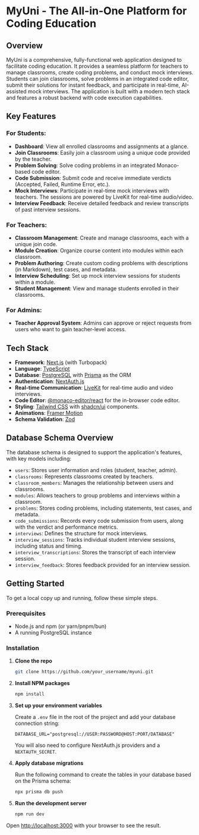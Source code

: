 # MyUni - The All-in-One Platform for Coding Education

## Overview

MyUni is a comprehensive, fully-functional web application designed to facilitate coding education. It provides a seamless platform for teachers to manage classrooms, create coding problems, and conduct mock interviews. Students can join classrooms, solve problems in an integrated code editor, submit their solutions for instant feedback, and participate in real-time, AI-assisted mock interviews. The application is built with a modern tech stack and features a robust backend with code execution capabilities.

## Key Features

### For Students:
- **Dashboard**: View all enrolled classrooms and assignments at a glance.
- **Join Classrooms**: Easily join a classroom using a unique code provided by the teacher.
- **Problem Solving**: Solve coding problems in an integrated Monaco-based code editor.
- **Code Submission**: Submit code and receive immediate verdicts (Accepted, Failed, Runtime Error, etc.).
- **Mock Interviews**: Participate in real-time mock interviews with teachers. The sessions are powered by LiveKit for real-time audio/video.
- **Interview Feedback**: Receive detailed feedback and review transcripts of past interview sessions.

### For Teachers:
- **Classroom Management**: Create and manage classrooms, each with a unique join code.
- **Module Creation**: Organize course content into modules within each classroom.
- **Problem Authoring**: Create custom coding problems with descriptions (in Markdown), test cases, and metadata.
- **Interview Scheduling**: Set up mock interview sessions for students within a module.
- **Student Management**: View and manage students enrolled in their classrooms.

### For Admins:
- **Teacher Approval System**: Admins can approve or reject requests from users who want to gain teacher-level access.

## Tech Stack

- **Framework**: [Next.js](https://nextjs.org/) (with Turbopack)
- **Language**: [TypeScript](https://www.typescriptlang.org/)
- **Database**: [PostgreSQL](https://www.postgresql.org/) with [Prisma](https://www.prisma.io/) as the ORM
- **Authentication**: [NextAuth.js](https://next-auth.js.org/)
- **Real-time Communication**: [LiveKit](https://livekit.io/) for real-time audio and video interviews.
- **Code Editor**: [@monaco-editor/react](https://github.com/suren-atoyan/monaco-react) for the in-browser code editor.
- **Styling**: [Tailwind CSS](https://tailwindcss.com/) with [shadcn/ui](https://ui.shadcn.com/) components.
- **Animations**: [Framer Motion](https://www.framer.com/motion/)
- **Schema Validation**: [Zod](https://zod.dev/)

## Database Schema Overview

The database schema is designed to support the application's features, with key models including:

- `users`: Stores user information and roles (student, teacher, admin).
- `classrooms`: Represents classrooms created by teachers.
- `classroom_members`: Manages the relationship between users and classrooms.
- `modules`: Allows teachers to group problems and interviews within a classroom.
- `problems`: Stores coding problems, including statements, test cases, and metadata.
- `code_submissions`: Records every code submission from users, along with the verdict and performance metrics.
- `interviews`: Defines the structure for mock interviews.
- `interview_sessions`: Tracks individual student interview sessions, including status and timing.
- `interview_transcriptions`: Stores the transcript of each interview session.
- `interview_feedback`: Stores feedback provided for an interview session.

## Getting Started

To get a local copy up and running, follow these simple steps.

### Prerequisites

- Node.js and npm (or yarn/pnpm/bun)
- A running PostgreSQL instance

### Installation

1.  **Clone the repo**
    ```sh
    git clone https://github.com/your_username/myuni.git
    ```
2.  **Install NPM packages**
    ```sh
    npm install
    ```
3.  **Set up your environment variables**

    Create a `.env` file in the root of the project and add your database connection string:
    ```env
    DATABASE_URL="postgresql://USER:PASSWORD@HOST:PORT/DATABASE"
    ```
    You will also need to configure NextAuth.js providers and a `NEXTAUTH_SECRET`.

4.  **Apply database migrations**

    Run the following command to create the tables in your database based on the Prisma schema:
    ```sh
    npx prisma db push
    ```

5.  **Run the development server**
    ```bash
    npm run dev
    ```

Open [http://localhost:3000](http://localhost:3000) with your browser to see the result.
